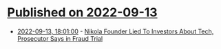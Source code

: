 # [Published on 2022-09-13](index.md)

* [2022-09-13, 18:01:00](https://tech.slashdot.org/story/22/09/13/1727250/nikola-founder-lied-to-investors-about-tech-prosecutor-says-in-fraud-trial?utm_source=rss1.0mainlinkanon&utm_medium=feed) - [Nikola Founder Lied To Investors About Tech, Prosecutor Says in Fraud Trial](https://tech.slashdot.org/story/22/09/13/1727250/nikola-founder-lied-to-investors-about-tech-prosecutor-says-in-fraud-trial?utm_source=rss1.0mainlinkanon&utm_medium=feed)
